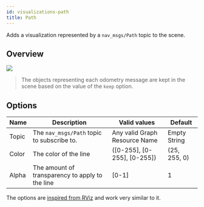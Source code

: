 ```yaml
---
id: visualizations-path
title: Path
---
```


Adds a visualization represented by a `nav_msgs/Path` topic to the scene.

## Overview

![](/img/viz/viz-path.png)
> The objects representing each odometry message are kept in the scene based on the value of the `keep` option.

## Options

Name | Description | Valid values | Default  
--- | --- | --- | ---
Topic | The `nav_msgs/Path` topic to subscribe to. | Any valid Graph Resource Name | Empty String  
Color | The color of the line | (\[0-255], \[0-255], \[0-255]) | (25, 255, 0)  
Alpha | The amount of transparency to apply to the line | \[0-1] | 1  

[//]: # ( Buffer length | The number of arrows to keep before new arrows start causing old ones to disappear. 0 means an infinite number \(dangerous\) | 0+ | 100 )  
[//]: # ( Line style | Shape of the object for line segments joining the points | \(Lines, Billboards\) | Lines )
[//]: # ( Pose style | Shape of the object for each point representing the path | \(Arrow, Axes\) | Arrow )

The options are [inspired from RViz](http://wiki.ros.org/rviz/DisplayTypes/Path) and work very similar to it.
